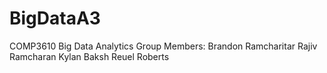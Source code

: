 # BigDataA3
COMP3610 Big Data Analytics
Group Members:
Brandon Ramcharitar
Rajiv Ramcharan
Kylan Baksh
Reuel Roberts
